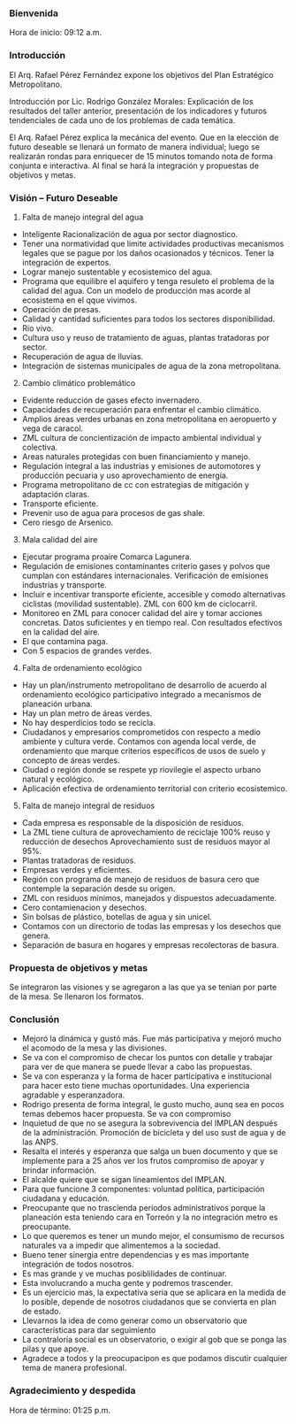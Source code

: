 
### Bienvenida

Hora de inicio: 09:12 a.m.

### Introducción

El Arq. Rafael Pérez Fernández expone los objetivos del Plan Estratégico Metropolitano.

Introducción por Lic. Rodrigo González Morales: Explicación de los resultados del taller anterior, presentación de los indicadores y futuros tendenciales de cada uno de los problemas de cada temática.

El Arq. Rafael Pérez explica la mecánica del evento. Que en la elección de futuro deseable se llenará un formato de manera individual; luego se realizarán rondas para enriquecer de 15 minutos tomando nota de forma conjunta e interactiva. Al final se hará la integración y propuestas de objetivos y metas.

### Visión – Futuro Deseable

1. Falta de manejo integral del agua

* Inteligente Racionalización de agua por sector diagnostico.
* Tener una normatividad que limite actividades productivas mecanismos legales que se pague por los daños ocasionados y técnicos. Tener la integración de expertos.
* Lograr manejo sustentable y ecosistemico del agua.
* Programa que equilibre el aquifero y tenga resuleto el problema de la calidad del agua. Con un modelo de producción mas acorde al ecosistema en el qque vivimos.
* Operación de presas.
* Calidad y cantidad suficientes para todos los sectores disponibilidad.
* Rio vivo.
* Cultura uso y reuso de tratamiento de aguas, plantas tratadoras por sector.
* Recuperación de agua de lluvias.
* Integración de sistemas municipales de agua de la zona metropolitana.

2. Cambio climático problemático

* Evidente reducción de gases efecto invernadero.
* Capacidades de recuperación para enfrentar el cambio climático.
* Amplios áreas verdes urbanas en zona metropolitana en aeropuerto y vega de caracol.
* ZML cultura de concientización de impacto ambiental individual y colectiva.
* Areas naturales protegidas con buen financiamiento y manejo.
* Regulación integral a las industrias y emisiones de automotores y producción pecuaria y uso aprovechamiento de energía.
* Programa metropolitano de cc con estrategias de mitigación y adaptación claras.
* Transporte eficiente.
* Prevenir uso de agua para procesos de gas shale.
* Cero riesgo de Arsenico.

3. Mala calidad del aire

* Ejecutar programa proaire Comarca Lagunera.
* Regulación de emisiones contaminantes criterio gases y polvos que cumplan con estándares internacionales. Verificación de emisiones industrias y transporte.
* Incluir e incentivar transporte eficiente, accesible y comodo alternativas ciclistas (movilidad sustentable). ZML con 600 km de ciclocarril.
* Monitoreo en ZML para conocer calidad del aire y tomar acciones concretas. Datos suficientes y en tiempo real. Con resultados efectivos en la calidad del aire.
* El que contamina paga.
* Con 5 espacios de grandes verdes.

4. Falta de ordenamiento ecológico

* Hay un plan/instrumento metropolitano de desarrollo de acuerdo al ordenamiento ecológico participativo integrado a mecanismos de planeación urbana.
* Hay un plan metro de áreas verdes.
* No hay desperdicios todo se recicla.
* Ciudadanos y empresarios comprometidos con respecto a medio ambiente y cultura verde. Contamos con agenda local verde, de ordenamiento que marque criterios específicos de usos de suelo y concepto de áreas verdes.
* Ciudad o región donde se respete yp riovilegie el aspecto urbano natural y ecológico.
* Aplicación efectiva de ordenamiento territorial con criterio ecosistemico.

5. Falta de manejo integral de residuos

* Cada empresa es responsable de la disposición de residuos.
* La ZML tiene cultura de aprovechamiento de reciclaje 100% reuso y reducción de desechos Aprovechamiento sust de residuos mayor al 95%.
* Plantas tratadoras de residuos.
* Empresas verdes y eficientes.
* Región con programa de manejo de residuos de basura cero que contemple la separación desde su origen.
* ZML con residuos minimos, manejados y dispuestos adecuadamente.
* Cero contamienacion y desechos.
* Sin bolsas de plástico, botellas de agua y sin unicel.
* Contamos con un directorio de todas las empresas y los desechos que genera.
* Separación de basura en hogares y empresas recolectoras de basura.

### Propuesta de objetivos y metas

Se integraron las visiones y se agregaron a las que ya se tenían por parte de la mesa. Se llenaron los formatos.

### Conclusión

* Mejoró la dinámica y gustó más. Fue más participativa y mejoró mucho el acomodo de la mesa y las divisiones.
* Se va con el compromiso de checar los puntos con detalle y trabajar para ver de que manera se puede llevar a cabo las propuestas.
* Se va con esperanza y la forma de hacer participativa e institucional para hacer esto tiene muchas oportunidades. Una experiencia agradable y esperanzadora.
* Rodrigo presenta de forma integral, le gusto mucho, aunq sea en pocos temas debemos hacer propuesta. Se va con compromiso
* Inquietud de que no se asegura la sobrevivencia del IMPLAN después de la administración. Promoción de bicicleta y del uso sust de agua y de las ANPS.
* Resalta el interés y esperanza que salga un buen documento y que se implemente para a 25 años ver los frutos compromiso de apoyar y brindar información.
* El alcalde quiere que se sigan lineamientos del IMPLAN.
* Para que funcione 3 componentes: voluntad política, participación ciudadana y educación.
* Preocupante que no trascienda periodos administrativos porque la planeación esta teniendo cara en Torreón y la no integración metro es preocupante.
* Lo que queremos es tener un mundo mejor, el consumismo de recursos naturales va a impedir que alimentemos a la sociedad.
* Bueno tener sinergia entre dependencias y es mas importante integración de todos nosotros.
* Es mas grande y ve muchas posiblilidades de continuar.
* Esta involucrando a mucha gente y podremos trascender.
* Es un ejercicio mas, la expectativa seria que se aplicara en la medida de lo posible, depende de nosotros ciudadanos que se convierta en plan de estado.
* Llevarnos la idea de como generar como un observatorio que características para dar seguimiento
* La contraloría social es un observatorio, o exigir al gob que se ponga las pilas y que apoye.
* Agradece a todos y la preocupacipon es que podamos discutir cualquier tema de manera profesional.

### Agradecimiento y despedida

Hora de término: 01:25 p.m.
